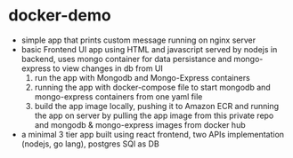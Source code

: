 # docker-demo
- simple app that prints custom message running on nginx server
- basic Frontend UI app using HTML and javascript served by nodejs in backend, uses mongo container for data persistance and mongo-express to view changes in db from UI
  1. run the app with Mongodb and Mongo-Express containers
  2. running the app with docker-compose file to start mongodb and mongo-express containers from one yaml file
  3. build the app image locally, pushing it to Amazon ECR and running the app on server by pulling the app image from this private repo and mongodb & mongo-express images from docker hub
- a minimal 3 tier app built using react frontend, two APIs implementation (nodejs, go lang), postgres SQl as DB


